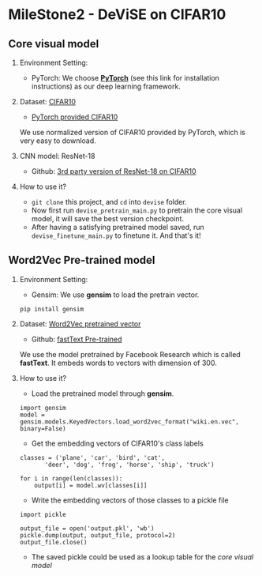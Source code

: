 # MileStone2 - DeViSE on CIFAR10

## Core visual model
1. Environment Setting:
    - PyTorch: We choose **[PyTorch]** (see this link for installation instructions) as our deep learning framework.
    
2. Dataset: [CIFAR10]
    - [PyTorch provided CIFAR10]
    
    We use normalized version of CIFAR10 provided by PyTorch, which is very easy to download.
    
3. CNN model: ResNet-18
    - Github: [3rd party version of ResNet-18 on CIFAR10]
    
4. How to use it?
    - `git clone` this project, and `cd` into `devise` folder.
    - Now first run `devise_pretrain_main.py` to pretrain the core visual model, it will save the best version checkpoint.
    - After having a satisfying pretrained model saved, run `devise_finetune_main.py` to finetune it. And that's it!

## Word2Vec Pre-trained model
1. Environment Setting:
    - Gensim: We use **gensim** to load the pretrain vector.
    ```
    pip install gensim
    ```

2. Dataset: [Word2Vec pretrained vector]
    - Github: [fastText Pre-trained]

    We use the model pretrained by Facebook Research which is called **fastText**.
    It embeds words to vectors with dimension of 300.

3. How to use it?
    - Load the pretrained model through **gensim**.
    ```
    import gensim
    model = gensim.models.KeyedVectors.load_word2vec_format("wiki.en.vec", binary=False)
    ```
    - Get the embedding vectors of CIFAR10's class labels 
    ```
    classes = ('plane', 'car', 'bird', 'cat',
           'deer', 'dog', 'frog', 'horse', 'ship', 'truck')

    for i in range(len(classes)):
        output[i] = model.wv[classes[i]]
    ```
    - Write the embedding vectors of those classes to a pickle file
     ```
    import pickle

    output_file = open('output.pkl', 'wb')
    pickle.dump(output, output_file, protocol=2)
    output_file.close()
    ```
    - The saved pickle could be used as a lookup table for the *core visual model*


[Word2Vec pretrained vector]: https://s3-us-west-1.amazonaws.com/fasttext-vectors/wiki.en.vec
[fastText Pre-trained]: https://github.com/facebookresearch/fastText/blob/master/pretrained-vectors.md
[PyTorch]:http://pytorch.org/
[CIFAR10]:https://www.cs.toronto.edu/~kriz/cifar.html
[PyTorch provided CIFAR10]:http://pytorch.org/tutorials/beginner/blitz/cifar10_tutorial.html#loading-and-normalizing-cifar10
[3rd party version of ResNet-18 on CIFAR10]:https://github.com/kuangliu/pytorch-cifar/blob/master/models/resnet.py
